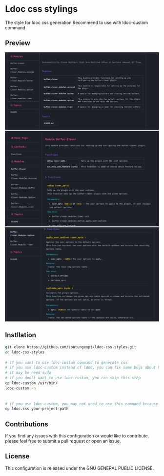 # Ldoc css stylings

The style for ldoc css generation
Recommend to use with ldoc-custom command

## Preview

![preview1](./docs/readme/preview1.png)
![preview2](./docs/readme/preview2.png)
![preview3](./docs/readme/preview3.png)

## Instllation

```bash
git clone https://github.com/sontungexpt/ldoc-css-styles.git
cd ldoc-css-styles

# if you want to use ldoc-custom command to generate css
# if you use ldoc-custom instead of ldoc, you can fix some bugs about html generation of ldoc
# it may be need sudo
# if you don't want to use ldoc-custom, you can skip this step
cp ldoc-custom /usr/bin/
ldoc-custom -h


# if you use ldoc-custom, you may not need to use this command because ldoc-custom will do it for you
cp ldoc.css your-project-path
```

## Contributions

If you find any issues with this configuration or would like to contribute, please feel free to submit a pull request or open an issue.

## License

This configuration is released under the GNU GENERAL PUBLIC LICENSE.

